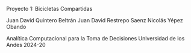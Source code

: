 Proyecto 1: Bicicletas Compartidas

Juan David Quintero Beltrán
Juan David Restrepo Saenz
Nicolás Yépez Obando

Analítica Computacional para la Toma de Decisiones
Universidad de los Andes
2024-20
